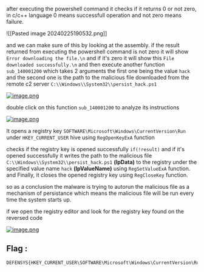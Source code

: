 
after executing the powershell command it checks if it returns 0 or not zero, in c/c++ language 0 means successfull operation and not zero means failure.

![[Pasted image 20240225190532.png]]

and we can make sure of this by looking at the assembly. if the result returned from executing the powershell command is not zero it will show `Error downloading the file.\n` and if it's zero it will show this `File downloaded successfully.\n` and then execute another function `sub_140001200` which takes 2 arguments the first one being the value `hack` and the second one is the path to the malicious file downloaded from the remote c2 server `C:\\Windows\\System32\\persist_hack.ps1`

[![image.png](https://i.postimg.cc/5tCR1Hsj/image.png)](https://postimg.cc/SXmrfKFp)

double click on this function `sub_140001200` to analyze its instructions

[![image.png](https://i.postimg.cc/x1C81mNf/image.png)](https://postimg.cc/GHWdMHjV)

It opens a registry key `SOFTWARE\Microsoft\Windows\CurrentVersion\Run` under `HKEY_CURRENT_USER` hive using `RegOpenKeyExA` function

checks if the registry key is opened successfully `if(!result)` and if it's opened successfully it writes the path to the malicious file `C:\\Windows\\System32\\persist_hack.ps1` **(lpData)** to the registry under the specified value name `hack` **(lpValueName)** using `RegSetValueExA` function. and Finally, it closes the opened registry key using `RegCloseKey` function.

so as a conclusion the malware is trying to autorun the malicious file as a mechanism of persistance which means the malicious file will be run every time the system starts up.

if we open the registry editor and look for the registry key found on the reversed code

[![image.png](https://i.postimg.cc/cHppnpJ1/image.png)](https://postimg.cc/VrFZyHM2)

## Flag : 

```
DEFENSYS{HKEY_CURRENT_USER\SOFTWARE\Microsoft\Windows\CurrentVersion\Run}
```


